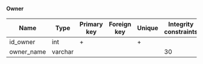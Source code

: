 #### Owner

| Name       | Type    | Primary key | Foreign key | Unique | Integrity constraints | Null/not null |
| ---------- | ------- | ----------- | ----------- | ------ | --------------------- | ------------- |
| id_owner   | int     | +           |             | +      |                       | not null      |
| owner_name | varchar |             |             |        | 30                    | not null      |


